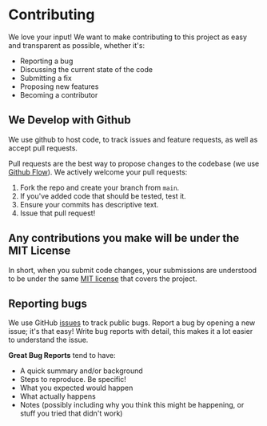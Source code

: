 # Contributing
We love your input! We want to make contributing to this project as easy and transparent as possible, whether it's:

- Reporting a bug
- Discussing the current state of the code
- Submitting a fix
- Proposing new features
- Becoming a contributor

## We Develop with Github
We use github to host code, to track issues and feature requests, as well as accept pull requests.

Pull requests are the best way to propose changes to the codebase (we use [Github Flow](https://guides.github.com/introduction/flow/index.html)). We actively welcome your pull requests:

1. Fork the repo and create your branch from `main`.
2. If you've added code that should be tested, test it.
3. Ensure your commits has descriptive text.
4. Issue that pull request!

## Any contributions you make will be under the MIT License
In short, when you submit code changes, your submissions are understood to be under the same [MIT license](https://opensource.org/licenses/MIT) that covers the project.

## Reporting bugs
We use GitHub [issues](https://github.com/DanielRTRD/lan.rtrd.no/issues) to track public bugs. Report a bug by opening a new issue; it's that easy! Write bug reports with detail, this makes it a lot easier to understand the issue.

**Great Bug Reports** tend to have:

- A quick summary and/or background
- Steps to reproduce. Be specific!
- What you expected would happen
- What actually happens
- Notes (possibly including why you think this might be happening, or stuff you tried that didn't work)